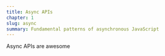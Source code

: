 ```yaml
---
title: Async APIs
chapter: 1
slug: async
summary: Fundamental patterns of asynchronous JavaScript
---
```


Async APIs are awesome